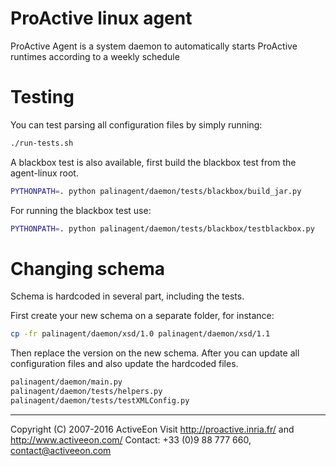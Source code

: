 
# ProActive linux agent

ProActive Agent is a system daemon to automatically starts ProActive runtimes according to a weekly schedule

# Testing

You can test parsing all configuration files by simply running:

```bash
./run-tests.sh
```

A blackbox test is also available, first build the blackbox test from the agent-linux root.

```bash
PYTHONPATH=. python palinagent/daemon/tests/blackbox/build_jar.py
```

For running the blackbox test use:

```bash
PYTHONPATH=. python palinagent/daemon/tests/blackbox/testblackbox.py
```



# Changing schema


Schema is hardcoded in several part, including the tests.

First create your new schema on a separate folder, for instance:

```bash
cp -fr palinagent/daemon/xsd/1.0 palinagent/daemon/xsd/1.1
```

Then replace the version on the new schema. After you can update all configuration files and also update the
hardcoded files.

```bash
palinagent/daemon/main.py
palinagent/daemon/tests/helpers.py
palinagent/daemon/tests/testXMLConfig.py
```




---
Copyright (C) 2007-2016 ActiveEon
Visit http://proactive.inria.fr/ and http://www.activeeon.com/
Contact: +33 (0)9 88 777 660, contact@activeeon.com 


